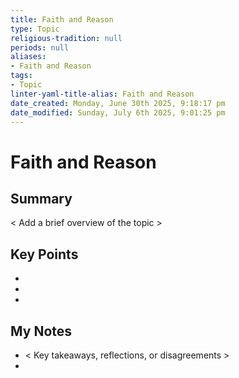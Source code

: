 ```yaml
---
title: Faith and Reason
type: Topic
religious-tradition: null
periods: null
aliases:
- Faith and Reason
tags:
- Topic
linter-yaml-title-alias: Faith and Reason
date_created: Monday, June 30th 2025, 9:18:17 pm
date_modified: Sunday, July 6th 2025, 9:01:25 pm
---
```


# Faith and Reason

## Summary
< Add a brief overview of the topic >

## Key Points
- 
- 
- 

## My Notes
- < Key takeaways, reflections, or disagreements >
- 